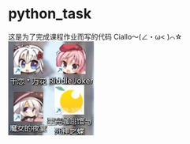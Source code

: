 # python_task
这是为了完成课程作业而写的代码
Ciallo～(∠・ω< )⌒☆
![alt text](90d8cbac45d4d6b9bb9965877ac0c90d8f120ffa293c807a4.jpg)